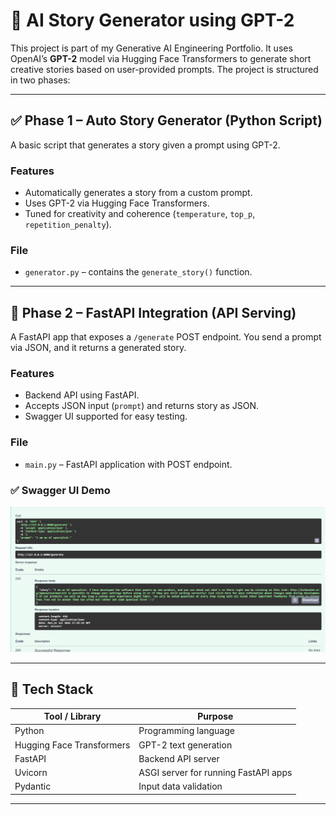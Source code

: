# 🤖 AI Story Generator using GPT-2

This project is part of my Generative AI Engineering Portfolio. It uses OpenAI’s **GPT-2** model via Hugging Face Transformers to generate short creative stories based on user-provided prompts. The project is structured in two phases:

---

## ✅ Phase 1 – Auto Story Generator (Python Script)

A basic script that generates a story given a prompt using GPT-2.

### Features
- Automatically generates a story from a custom prompt.
- Uses GPT-2 via Hugging Face Transformers.
- Tuned for creativity and coherence (`temperature`, `top_p`, `repetition_penalty`).

### File
- `generator.py` – contains the `generate_story()` function.

---

## 🚀 Phase 2 – FastAPI Integration (API Serving)

A FastAPI app that exposes a `/generate` POST endpoint. You send a prompt via JSON, and it returns a generated story.

### Features
- Backend API using FastAPI.
- Accepts JSON input (`prompt`) and returns story as JSON.
- Swagger UI supported for easy testing.

### File
- `main.py` – FastAPI application with POST endpoint.


### ✅ Swagger UI Demo

![Swagger UI Screenshot](images/swagger_ui.png)

---

## 🧠 Tech Stack

| Tool / Library          | Purpose                                |
|-------------------------|----------------------------------------|
| Python                  | Programming language                   |
| Hugging Face Transformers | GPT-2 text generation                |
| FastAPI                 | Backend API server                     |
| Uvicorn                 | ASGI server for running FastAPI apps   |
| Pydantic                | Input data validation                  |

---